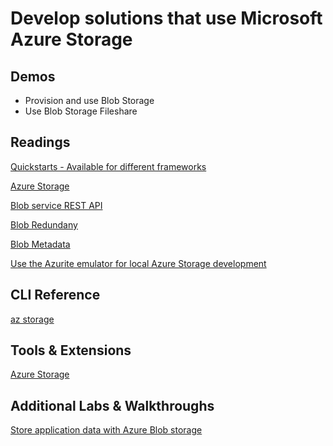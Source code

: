 # Develop solutions that use Microsoft Azure Storage

## Demos

-   Provision and use Blob Storage
-   Use Blob Storage Fileshare

## Readings

[Quickstarts - Available for different frameworks](https://docs.microsoft.com/en-us/azure/storage/blobs/storage-quickstart-blobs-java?tabs=powershell)

[Azure Storage](https://docs.microsoft.com/en-us/azure/storage/)

[Blob service REST API](https://docs.microsoft.com/en-us/rest/api/storageservices/blob-service-rest-api)

[Blob Redundany](https://docs.microsoft.com/en-us/azure/storage/common/storage-redundancy)

[Blob Metadata](https://docs.microsoft.com/en-us/azure/storage/blobs/storage-blob-properties-metadata?tabs=dotnet)

[Use the Azurite emulator for local Azure Storage development](https://docs.microsoft.com/en-us/azure/storage/common/storage-use-azurite?tabs=visual-studio)

## CLI Reference

[az storage](https://docs.microsoft.com/en-us/cli/azure/storage?view=azure-cli-latest)

## Tools & Extensions

[Azure Storage](https://marketplace.visualstudio.com/items?itemName=ms-azuretools.vscode-azurestorage)

## Additional Labs & Walkthroughs

[Store application data with Azure Blob storage](https://docs.microsoft.com/en-us/learn/modules/store-app-data-with-azure-blob-storage/)
